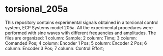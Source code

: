 # torsional_205a
This repository contains experimental signals obtained in a torsional control system, ECP Systems model 205a. All the experimental procedures were performed with sine waves with different frequencies and amplitudes.  The files are organized: 1 column: Sample; 2 column: Time; 3 column: Comanded Pos; 4 column: Encoder 1 Pos; 5 column: Encoder 2 Pos; 6 column: Encoder 3 Pos; 7 column: Control Effort;
